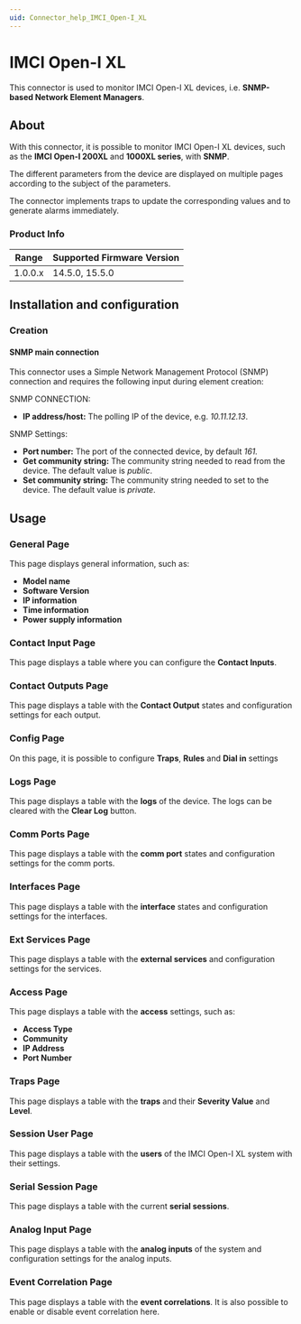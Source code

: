 ```yaml
---
uid: Connector_help_IMCI_Open-I_XL
---
```


# IMCI Open-I XL

This connector is used to monitor IMCI Open-I XL devices, i.e. **SNMP-based Network Element Managers**.

## About

With this connector, it is possible to monitor IMCI Open-I XL devices, such as the **IMCI Open-I 200XL** and **1000XL series**, with **SNMP**.

The different parameters from the device are displayed on multiple pages according to the subject of the parameters.

The connector implements traps to update the corresponding values and to generate alarms immediately.

### Product Info

| Range | Supported Firmware Version |
|------------------|-----------------------------|
| 1.0.0.x          | 14.5.0, 15.5.0              |

## Installation and configuration

### Creation

#### SNMP main connection

This connector uses a Simple Network Management Protocol (SNMP) connection and requires the following input during element creation:

SNMP CONNECTION:

- **IP address/host:** The polling IP of the device, e.g. *10.11.12.13*.

SNMP Settings:

- **Port number:** The port of the connected device, by default *161.*
- **Get community string:** The community string needed to read from the device. The default value is *public*.
- **Set community string:** The community string needed to set to the device. The default value is *private*.

## Usage

### General Page

This page displays general information, such as:

- **Model name**
- **Software Version**
- **IP information**
- **Time information**
- **Power supply information**

### Contact Input Page

This page displays a table where you can configure the **Contact Inputs**.

### Contact Outputs Page

This page displays a table with the **Contact Output** states and configuration settings for each output.

### Config Page

On this page, it is possible to configure **Traps**, **Rules** and **Dial in** settings

### Logs Page

This page displays a table with the **logs** of the device. The logs can be cleared with the **Clear Log** button.

### Comm Ports Page

This page displays a table with the **comm port** states and configuration settings for the comm ports.

### Interfaces Page

This page displays a table with the **interface** states and configuration settings for the interfaces.

### Ext Services Page

This page displays a table with the **external services** and configuration settings for the services.

### Access Page

This page displays a table with the **access** settings, such as:

- **Access Type**
- **Community**
- **IP Address**
- **Port Number**

### Traps Page

This page displays a table with the **traps** and their **Severity Value** and **Level**.

### Session User Page

This page displays a table with the **users** of the IMCI Open-I XL system with their settings.

### Serial Session Page

This page displays a table with the current **serial sessions**.

### Analog Input Page

This page displays a table with the **analog inputs** of the system and configuration settings for the analog inputs.

### Event Correlation Page

This page displays a table with the **event correlations**. It is also possible to enable or disable event correlation here.
